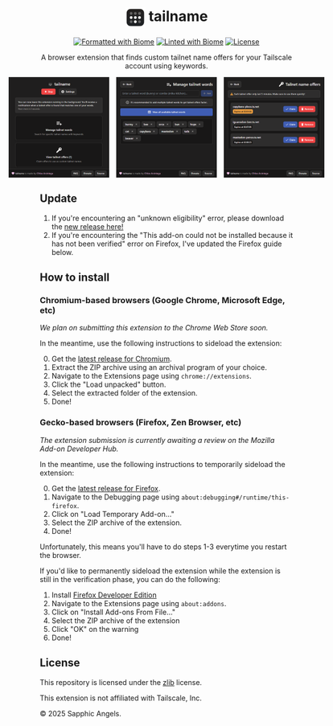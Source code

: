 <div align="center">

# <img align="top" src="assets/icon.png" alt="tailname icon" width="40" /> tailname

[![Formatted with Biome](https://img.shields.io/badge/Formatted_with-Biome-60a5fa?style=flat&logo=biome)](https://biomejs.dev/) 
[![Linted with Biome](https://img.shields.io/badge/Linted_with-Biome-60a5fa?style=flat&logo=biome)](https://biomejs.dev)
[![License](https://img.shields.io/github/license/SapphoSys/tailname?labelColor=black&color=#3f5db3)](https://github.com/SapphoSys/tailname/blob/master/LICENSE)

A browser extension that finds custom tailnet name offers for your Tailscale account using keywords.

<div style="display: flex; justify-content: center; gap: 1em;">
  <img src=".github/assets/1_home.png" alt="Home page" width="200" />
  <img src=".github/assets/2_words.png" alt="Words screen" width="200" />
  <img src=".github/assets/3_offers.png" alt="Offers screen" width="200" />
</div>
</div>

## Update
1. If you're encountering an "unknown eligibility" error, please download the [new release here!](https://github.com/SapphoSys/tailname/releases/tag/v1.0.2)
2. If you're encountering the "This add-on could not be installed because it has not been verified" error on Firefox, I've updated the Firefox guide below.

## How to install
### Chromium-based browsers (Google Chrome, Microsoft Edge, etc)
*We plan on submitting this extension to the Chrome Web Store soon.*

In the meantime, use the following instructions to sideload the extension:

0. Get the [latest release for Chromium](https://github.com/SapphoSys/tailname/releases/latest/download/tailname-chrome.zip).
1. Extract the ZIP archive using an archival program of your choice.
2. Navigate to the Extensions page using `chrome://extensions`.
3. Click the "Load unpacked" button.
4. Select the extracted folder of the extension.
5. Done!

### Gecko-based browsers (Firefox, Zen Browser, etc)
*The extension submission is currently awaiting a review on the Mozilla Add-on Developer Hub.*

In the meantime, use the following instructions to temporarily sideload the extension:

0. Get the [latest release for Firefox](https://github.com/SapphoSys/tailname/releases/latest/download/tailname-firefox.zip).
1. Navigate to the Debugging page using `about:debugging#/runtime/this-firefox`.
2. Click on "Load Temporary Add-on..."
3. Select the ZIP archive of the extension.
4. Done!

Unfortunately, this means you'll have to do steps 1-3 everytime you restart the browser.

If you'd like to permanently sideload the extension while the extension is still in the verification phase, you can do the following:

1. Install [Firefox Developer Edition](https://www.firefox.com/en-US/channel/desktop/developer/)
2. Navigate to the Extensions page using `about:addons`.
3. Click on "Install Add-ons From File..."
4. Select the ZIP archive of the extension
5. Click "OK" on the warning
6. Done!

## License

This repository is licensed under the [zlib](LICENSE) license.

This extension is not affiliated with Tailscale, Inc.

© 2025 Sapphic Angels.
